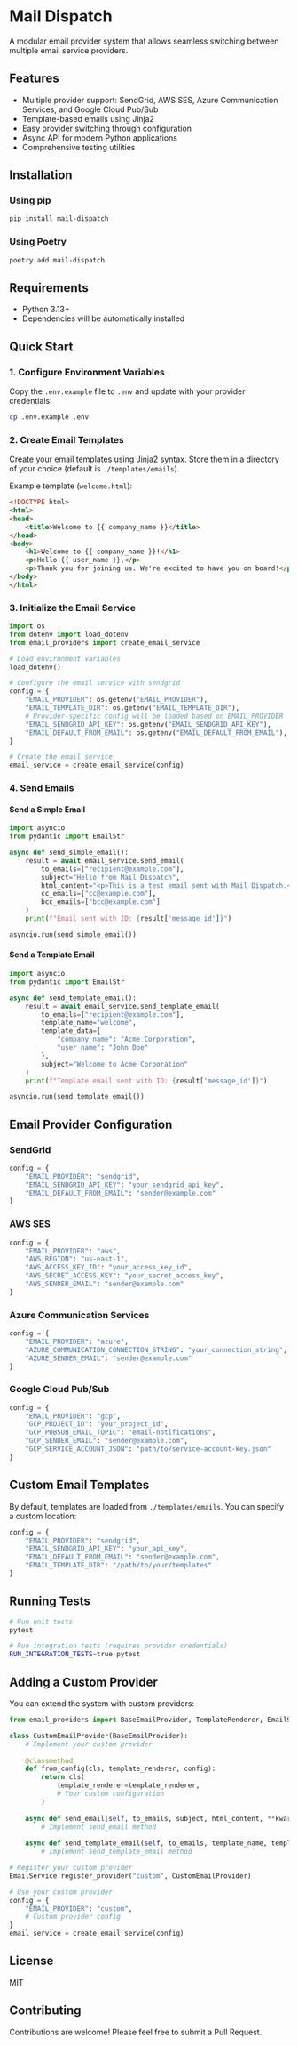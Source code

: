 # Mail Dispatch

A modular email provider system that allows seamless switching between multiple email service providers.

## Features

- Multiple provider support: SendGrid, AWS SES, Azure Communication Services, and Google Cloud Pub/Sub
- Template-based emails using Jinja2
- Easy provider switching through configuration
- Async API for modern Python applications
- Comprehensive testing utilities

## Installation

### Using pip

```bash
pip install mail-dispatch
```

### Using Poetry

```bash
poetry add mail-dispatch
```

## Requirements

- Python 3.13+
- Dependencies will be automatically installed

## Quick Start

### 1. Configure Environment Variables

Copy the `.env.example` file to `.env` and update with your provider credentials:

```bash
cp .env.example .env
```

### 2. Create Email Templates

Create your email templates using Jinja2 syntax. Store them in a directory of your choice (default is `./templates/emails`).

Example template (`welcome.html`):

```html
<!DOCTYPE html>
<html>
<head>
    <title>Welcome to {{ company_name }}</title>
</head>
<body>
    <h1>Welcome to {{ company_name }}!</h1>
    <p>Hello {{ user_name }},</p>
    <p>Thank you for joining us. We're excited to have you on board!</p>
</body>
</html>
```

### 3. Initialize the Email Service

```python
import os
from dotenv import load_dotenv
from email_providers import create_email_service

# Load environment variables
load_dotenv()

# Configure the email service with sendgrid 
config = {
    "EMAIL_PROVIDER": os.getenv("EMAIL_PROVIDER"),
    "EMAIL_TEMPLATE_DIR": os.getenv("EMAIL_TEMPLATE_DIR"),
    # Provider-specific config will be loaded based on EMAIL_PROVIDER
    "EMAIL_SENDGRID_API_KEY": os.getenv("EMAIL_SENDGRID_API_KEY"),
    "EMAIL_DEFAULT_FROM_EMAIL": os.getenv("EMAIL_DEFAULT_FROM_EMAIL"),
}

# Create the email service
email_service = create_email_service(config)
```

### 4. Send Emails

#### Send a Simple Email

```python
import asyncio
from pydantic import EmailStr

async def send_simple_email():
    result = await email_service.send_email(
        to_emails=["recipient@example.com"],
        subject="Hello from Mail Dispatch",
        html_content="<p>This is a test email sent with Mail Dispatch.</p>",
        cc_emails=["cc@example.com"],
        bcc_emails=["bcc@example.com"]
    )
    print(f"Email sent with ID: {result['message_id']}")

asyncio.run(send_simple_email())
```

#### Send a Template Email

```python
import asyncio
from pydantic import EmailStr

async def send_template_email():
    result = await email_service.send_template_email(
        to_emails=["recipient@example.com"],
        template_name="welcome",
        template_data={
            "company_name": "Acme Corporation",
            "user_name": "John Doe"
        },
        subject="Welcome to Acme Corporation"
    )
    print(f"Template email sent with ID: {result['message_id']}")

asyncio.run(send_template_email())
```

## Email Provider Configuration

### SendGrid

```python
config = {
    "EMAIL_PROVIDER": "sendgrid",
    "EMAIL_SENDGRID_API_KEY": "your_sendgrid_api_key",
    "EMAIL_DEFAULT_FROM_EMAIL": "sender@example.com"
}
```

### AWS SES

```python
config = {
    "EMAIL_PROVIDER": "aws",
    "AWS_REGION": "us-east-1",
    "AWS_ACCESS_KEY_ID": "your_access_key_id",
    "AWS_SECRET_ACCESS_KEY": "your_secret_access_key",
    "AWS_SENDER_EMAIL": "sender@example.com"
}
```

### Azure Communication Services

```python
config = {
    "EMAIL_PROVIDER": "azure",
    "AZURE_COMMUNICATION_CONNECTION_STRING": "your_connection_string",
    "AZURE_SENDER_EMAIL": "sender@example.com"
}
```

### Google Cloud Pub/Sub

```python
config = {
    "EMAIL_PROVIDER": "gcp",
    "GCP_PROJECT_ID": "your_project_id",
    "GCP_PUBSUB_EMAIL_TOPIC": "email-notifications",
    "GCP_SENDER_EMAIL": "sender@example.com",
    "GCP_SERVICE_ACCOUNT_JSON": "path/to/service-account-key.json"
}
```

## Custom Email Templates

By default, templates are loaded from `./templates/emails`. You can specify a custom location:

```python
config = {
    "EMAIL_PROVIDER": "sendgrid",
    "EMAIL_SENDGRID_API_KEY": "your_api_key",
    "EMAIL_DEFAULT_FROM_EMAIL": "sender@example.com",
    "EMAIL_TEMPLATE_DIR": "/path/to/your/templates"
}
```

## Running Tests

```bash
# Run unit tests
pytest

# Run integration tests (requires provider credentials)
RUN_INTEGRATION_TESTS=true pytest
```

## Adding a Custom Provider

You can extend the system with custom providers:

```python
from email_providers import BaseEmailProvider, TemplateRenderer, EmailService

class CustomEmailProvider(BaseEmailProvider):
    # Implement your custom provider
    
    @classmethod
    def from_config(cls, template_renderer, config):
        return cls(
            template_renderer=template_renderer,
            # Your custom configuration
        )
    
    async def send_email(self, to_emails, subject, html_content, **kwargs):
        # Implement send_email method
        
    async def send_template_email(self, to_emails, template_name, template_data, **kwargs):
        # Implement send_template_email method

# Register your custom provider
EmailService.register_provider("custom", CustomEmailProvider)

# Use your custom provider
config = {
    "EMAIL_PROVIDER": "custom",
    # Custom provider config
}
email_service = create_email_service(config)
```

## License

MIT

## Contributing

Contributions are welcome! Please feel free to submit a Pull Request.
